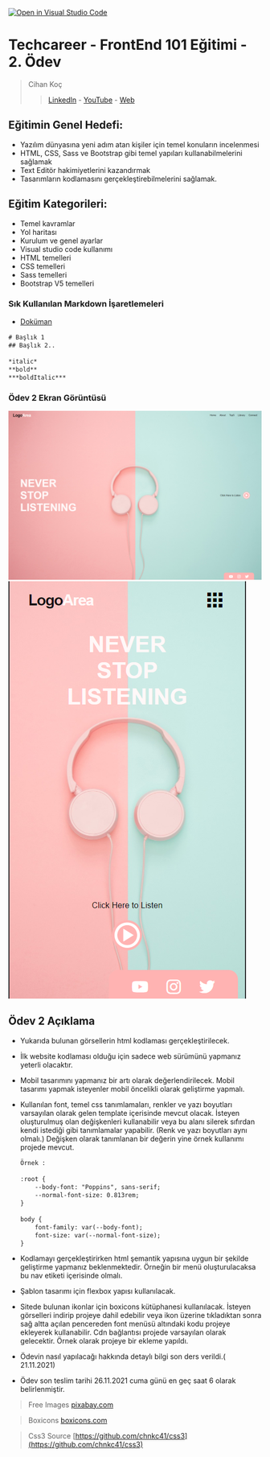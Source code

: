 [![Open in Visual Studio Code](https://classroom.github.com/assets/open-in-vscode-f059dc9a6f8d3a56e377f745f24479a46679e63a5d9fe6f495e02850cd0d8118.svg)](https://classroom.github.com/online_ide?assignment_repo_id=6450186&assignment_repo_type=AssignmentRepo)
# Techcareer - FrontEnd 101 Eğitimi - 2. Ödev
> Cihan Koç
> > [LinkedIn](https://www.linkedin.com/in/cihankoc/) - [YouTube](https://www.youtube.com/cihankoc41/?sub_confirmation=1
) - [Web](https://cihankoc.com.tr/)

## Eğitimin Genel Hedefi:
* Yazılım dünyasına yeni adım atan kişiler için temel konuların incelenmesi
* HTML, CSS, Sass ve Bootstrap gibi temel yapıları kullanabilmelerini sağlamak
* Text Editör hakimiyetlerini kazandırmak
* Tasarımların kodlamasını gerçekleştirebilmelerini sağlamak.

## Eğitim Kategorileri:
- Temel kavramlar
- Yol haritası
- Kurulum ve genel ayarlar
- Visual studio code kullanımı
- HTML temelleri
- CSS temelleri
- Sass temelleri
- Bootstrap V5 temelleri

### Sık Kullanılan Markdown İşaretlemeleri 
- [Doküman](https://commonmark.org/help/)
```
# Başlık 1
## Başlık 2.. 

*italic* 
**bold**
***boldItalic***

```
 ### Ödev 2 Ekran Görüntüsü
 ![Odev 2 Masaüstü](/screenshot_1.png)
 ![Odev 2 Mobil](/screenshot_2.png)

## Ödev 2 Açıklama
- Yukarıda bulunan görsellerin html kodlaması gerçekleştirilecek. 
- İlk website kodlaması olduğu için sadece web sürümünü yapmanız yeterli olacaktır. 
- Mobil tasarımını yapmanız bir artı olarak değerlendirilecek. Mobil tasarımı yapmak isteyenler mobil öncelikli olarak geliştirme yapmalı.  
- Kullanılan font, temel css tanımlamaları, renkler ve yazı boyutları varsayılan olarak gelen template içerisinde mevcut olacak. İsteyen oluşturulmuş olan değişkenleri kullanabilir veya bu alanı silerek sıfırdan kendi istediği gibi tanımlamalar yapabilir. (Renk ve yazı boyutları aynı olmalı.) Değişken olarak tanımlanan bir değerin yine örnek kullanımı projede mevcut.

    ```
    Örnek : 

    :root {   
        --body-font: "Poppins", sans-serif; 
        --normal-font-size: 0.813rem;
    }
    
    body {
        font-family: var(--body-font);
        font-size: var(--normal-font-size);
    }
    ```
    
- Kodlamayı gerçekleştirirken html şemantik yapısına uygun bir şekilde geliştirme yapmanız beklenmektedir. Örneğin bir menü oluşturulacaksa bu nav etiketi içerisinde olmalı.
- Şablon tasarımı için flexbox yapısı kullanılacak.
- Sitede bulunan ikonlar için boxicons kütüphanesi kullanılacak. İsteyen görselleri indirip projeye dahil edebilir veya ikon üzerine tıkladıktan sonra sağ altta açılan pencereden font menüsü altındaki kodu projeye ekleyerek kullanabilir. Cdn bağlantısı projede varsayılan olarak gelecektir. Örnek olarak projeye bir ekleme yapıldı.
- Ödevin nasıl yapılacağı hakkında detaylı bilgi son ders verildi.( 21.11.2021)
- Ödev son teslim tarihi 26.11.2021 cuma günü en geç saat 6 olarak belirlenmiştir.

> Free Images
> [pixabay.com]( https://pixabay.com/tr/photos/kulakl%c4%b1k-mavi-pembe-pastel-renkler-3435888/)   

> Boxicons
> [boxicons.com](https://boxicons.com/)

> Css3 Source
> [https://github.com/chnkc41/css3](https://github.com/chnkc41/css3)

